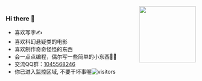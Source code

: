 <img align="right" src="https://github-readme-stats.vercel.app/api?username=LoSenTrad" style="height:150px;">  

### Hi there 👋
* 喜欢写字✍️
* 喜欢科幻悬疑类的电影
* 喜欢制作奇奇怪怪的东西
* 会一点点编程，偶尔写一些简单的小东西👨‍💻‍
* 交流QQ群：[1045568246](https://jq.qq.com/?_wv=1027&k=q5vKUXdF)
* 你已进入监控区域, 不要干坏事喔![visitors](https://visitor-badge.glitch.me/badge?page_id=losentrad.losentrad.readme)


